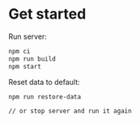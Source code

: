 # Get started

Run server:

```bash
npm ci
npm run build
npm start
```

Reset data to default:

```bash
npm run restore-data

// or stop server and run it again
```
